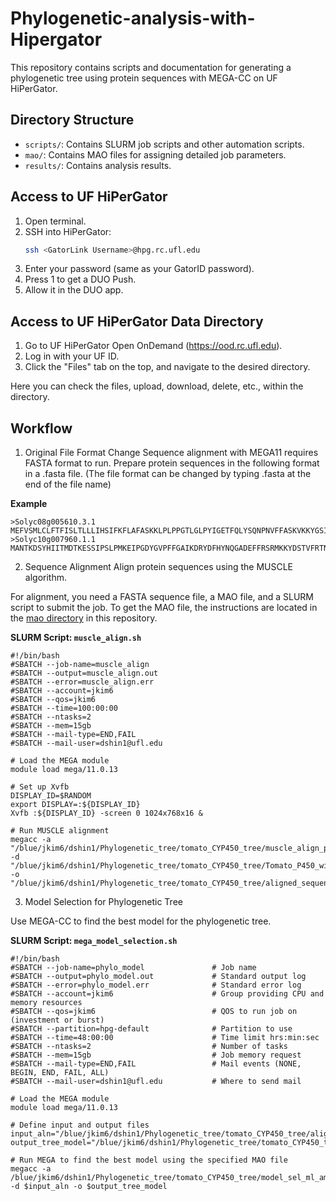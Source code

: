 # Phylogenetic-analysis-with-Hipergator

This repository contains scripts and documentation for generating a phylogenetic tree using protein sequences with MEGA-CC on UF HiPerGator.

## Directory Structure

- `scripts/`: Contains SLURM job scripts and other automation scripts.
- `mao/`: Contains MAO files for assigning detailed job parameters.
- `results/`: Contains analysis results.

## Access to UF HiPerGator

1. Open terminal.
2. SSH into HiPerGator:
   ```bash
   ssh <GatorLink Username>@hpg.rc.ufl.edu
3. Enter your password (same as your GatorID password).
4. Press 1 to get a DUO Push.
5. Allow it in the DUO app.

## Access to UF HiPerGator Data Directory

1. Go to UF HiPerGator Open OnDemand (https://ood.rc.ufl.edu).
2. Log in with your UF ID.
3. Click the "Files" tab on the top, and navigate to the desired directory.

Here you can check the files, upload, download, delete, etc., within the directory.

## Workflow

1. Original File Format Change
Sequence alignment with MEGA11 requires FASTA format to run. Prepare protein sequences in the following format in a .fasta file. (The file format can be changed by typing .fasta at the end of the file name)

**Example** 
```
>Solyc08g005610.3.1
MEFVSMLCLFTFISLTLLLIHSIFKFLAFASKKLPLPPGTLGLPYIGETFQLYSQNPNVFFASKVKKYGSIFKTYILGCPCVMISSPEAAKQVLVTKANLFKPTFPASKERMLGKQAIFFHQGDYHAKLRKLVLQAFKPDSIRNIIPDIESIAITSLESFQGRLINTYQEMKTYTFNVALISIFGKDEFLYREELKKCYYILEKGYNSMPINLPGTLFNKAMKARKELAKIVAKIISTRREMKIDHGDLLGSFMGDKEGLTDEQIADNVIGVIFAARDTTASVLTWILKYLGENPSVLQAVTEEQENIMRKKEVNGEEKVLNWQDTRQMPMTTRVIQETLRVASILSFTFREAVEDVEFEGYLIPKGWKVLPLFRNIHHSPDNFPEPEKFDPSRFEVSPKPNTFMPFGNGVHSCPGNDLAKLEILILVHHLTTKYRWSMVGPQNGIQYGPFALPQNGLPIKLSLKTSST
>Solyc10g007960.1.1
MANTKDSYHIITMDTKESSIPSLPMKEIPGDYGVPFFGAIKDRYDFHYNQGADEFFRSRMKKYDSTVFRTNVPPGPFNARNSKVVVLVDAVSYPILFDNSQVDKENYFEGTFMSSPSFNGGYKVCGFLGTSDPKHTTLKGLFLSTLTRLHDKFIPIFTTSITSMFTSLEKELSEKGTSYFNPIGDNLSFEFLFRLFCEGKNPIDTSVGPNGPKIVDKWVFLQLAPLISLGLKFVPNFLEDLVLHTFPLPYILVKRDHQKLYNAFYNSMKDILDEAEKLGVKRDEACHNFVFLAGFNSYGGLKVFFPSLIKWIGTSGPSLHARLVKEIRTAVKEAGGVTLSAIDKMPLVKSVVYETLRMDPPVPFQTVKARKNIIITNHESSFLIKKDELIFGYQPLATKDSKVFKNAEEFNPDRFVGGGEKLLKYVYWSNGKEIDNPSVNDKQCPGKDLIVLMGRLLVVEFFMRYDTFEVEFGKLLLGSKVTFKSLTKATS
```
2. Sequence Alignment
Align protein sequences using the MUSCLE algorithm.

For alignment, you need a FASTA sequence file, a MAO file, and a SLURM script to submit the job. 
To get the MAO file, the instructions are located in the [mao directory](./mao) in this repository.

**SLURM Script: `muscle_align.sh`**
```
#!/bin/bash
#SBATCH --job-name=muscle_align
#SBATCH --output=muscle_align.out
#SBATCH --error=muscle_align.err
#SBATCH --account=jkim6
#SBATCH --qos=jkim6
#SBATCH --time=100:00:00
#SBATCH --ntasks=2
#SBATCH --mem=15gb
#SBATCH --mail-type=END,FAIL
#SBATCH --mail-user=dshin1@ufl.edu

# Load the MEGA module
module load mega/11.0.13

# Set up Xvfb
DISPLAY_ID=$RANDOM
export DISPLAY=:${DISPLAY_ID}
Xvfb :${DISPLAY_ID} -screen 0 1024x768x16 &

# Run MUSCLE alignment
megacc -a "/blue/jkim6/dshin1/Phylogenetic_tree/tomato_CYP450_tree/muscle_align_protein.mao" -d "/blue/jkim6/dshin1/Phylogenetic_tree/tomato_CYP450_tree/Tomato_P450_with_ref.fasta" -o "/blue/jkim6/dshin1/Phylogenetic_tree/tomato_CYP450_tree/aligned_sequences.meg"
```

3. Model Selection for Phylogenetic Tree
   
Use MEGA-CC to find the best model for the phylogenetic tree.

**SLURM Script: `mega_model_selection.sh`**
```
#!/bin/bash
#SBATCH --job-name=phylo_model               # Job name
#SBATCH --output=phylo_model.out             # Standard output log
#SBATCH --error=phylo_model.err              # Standard error log
#SBATCH --account=jkim6                      # Group providing CPU and memory resources
#SBATCH --qos=jkim6                          # QOS to run job on (investment or burst)
#SBATCH --partition=hpg-default              # Partition to use
#SBATCH --time=48:00:00                      # Time limit hrs:min:sec
#SBATCH --ntasks=2                           # Number of tasks
#SBATCH --mem=15gb                           # Job memory request
#SBATCH --mail-type=END,FAIL                 # Mail events (NONE, BEGIN, END, FAIL, ALL)
#SBATCH --mail-user=dshin1@ufl.edu           # Where to send mail    

# Load the MEGA module
module load mega/11.0.13

# Define input and output files
input_aln="/blue/jkim6/dshin1/Phylogenetic_tree/tomato_CYP450_tree/aligned_sequences.meg"
output_tree_model="/blue/jkim6/dshin1/Phylogenetic_tree/tomato_CYP450_tree/tree_model.xlsx"

# Run MEGA to find the best model using the specified MAO file
megacc -a /blue/jkim6/dshin1/Phylogenetic_tree/tomato_CYP450_tree/model_sel_ml_amino_acid.mao -d $input_aln -o $output_tree_model
```
